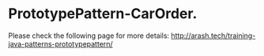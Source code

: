 # PrototypePattern-CarOrder.
Please check the following page for more details: http://arash.tech/training-java-patterns-prototypepattern/
